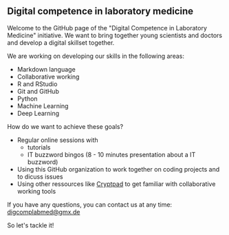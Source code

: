 ## Digital competence in laboratory medicine

Welcome to the GitHub page of the "Digital Competence in Laboratory Medicine" initiative. We want to bring together young scientists and doctors and develop a digital skillset together.

We are working on developing our skills in the following areas:
- Markdown language
- Collaborative working
- R and RStudio
- Git and GitHub
- Python
- Machine Learning
- Deep Learning

How do we want to achieve these goals?
- Regular online sessions with
  - tutorials
  - IT buzzword bingos (8 - 10 minutes presentation about a IT buzzword)
- Using this GitHub organization to work together on coding projects and to dicuss issues
- Using other ressources like [Cryptpad](https://cryptpad.fr/) to get familiar with collaborative working tools

If you have any questions, you can contact us at any time: digcomplabmed@gmx.de

So let's tackle it!
